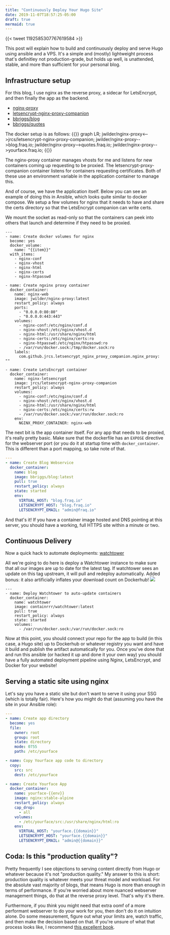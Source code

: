 ```yaml
---
title: "Continuously Deploy Your Hugo Site"
date: 2019-11-07T18:57:25-05:00
draft: true
mermaid: true
---
```


{{< tweet 1192585307767619584 >}}

This post will explain how to build and continuously deploy and serve Hugo using ansible and a VPS. It's a simple and (mostly) lightweight process that's definitley not production-grade, but holds up well, is unattended, stable, and more than sufficient for your personal blog.

## Infrastructure setup

For this blog, I use nginx as the reverse proxy, a sidecar for LetsEncrypt, and then finally the app as the backend.

- [nginx-proxy](https://github.com/jwilder/nginx-proxy)
- [letsencrypt-nginx-proxy-companion](https://github.com/JrCs/docker-letsencrypt-nginx-proxy-companion)
- [bbriggs/blog](https://github.com/bbriggs/blog)
- [bbriggs/quotes](https://github.com/bbriggs/quotes)

The docker setup is as follows:
{{<mermaid>}}
graph LR;
  jwilder/nginx-proxy<-->jrcs/letsencrypt-nginx-proxy-companion;
  jwilder/nginx-proxy-->blog.fraq.io;
  jwilder/nginx-proxy-->quotes.fraq.io;
  jwilder/nginx-proxy-->yourface.fraq.io;
{{</mermaid>}}

The nginx-proxy container manages vhosts for me and listens for new containers coming up requesting to be proxied. The letsencrypt-proxy-companion container listens for containers requesting certificates. Both of these use an environment variable in the application container to manage this.

And of course, we have the application itself. Below you can see an example of doing this in Ansible, which looks quite similar to docker compose. We setup a few volumes for nginx that it needs to have and share the certs directory so that the LetsEncrypt companion can write certs. 

We mount the socket as read-only so that the containers can peek into others that launch and determine if they need to be proxied.

```
---
- name: Create docker volumes for nginx
  become: yes
  docker_volume:
    name: "{{item}}"
  with_items:
    - nginx-conf
    - nginx-vhost
    - nginx-html
    - nginx-certs
    - nginx-htpasswd

- name: Create ngxinx proxy container
  docker_container:
    name: nginx-web
    image: jwilder/nginx-proxy:latest
    restart_policy: always
    ports:
      - "0.0.0.0:80:80"
      - "0.0.0.0:443:443"
    volumes:
      - nginx-conf:/etc/nginx/conf.d
      - nginx-vhost:/etc/nginx/vhost.d
      - nginx-html:/usr/share/nginx/html
      - nginx-certs:/etc/nginx/certs:ro
      - nginx-htpasswd:/etc/nginx/htpasswd:ro
      - /var/run/docker.sock:/tmp/docker.sock:ro
    labels:
      com.github.jrcs.letsencrypt_nginx_proxy_companion.nginx_proxy: ""

- name: Create LetsEncrypt container
  docker_container:
    name: nginx-letsencrypt
    image: jrcs/letsencrypt-nginx-proxy-companion
    restart_policy: always
    volumes:
      - nginx-conf:/etc/nginx/conf.d
      - nginx-vhost:/etc/nginx/vhost.d
      - nginx-html:/usr/share/nginx/html
      - nginx-certs:/etc/nginx/certs:rw
      - /var/run/docker.sock:/var/run/docker.sock:ro
    env:
      NGINX_PROXY_CONTAINER: nginx-web
```


The next bit is the app container itself. For any app that needs to be proxied, it's really pretty basic. Make sure that the dockerfile has an `EXPOSE` directive for the webserver port (or you do it at startup time with `docker_container`. This is different than a port mapping, so take note of that.

```yaml
---
- name: Create Blog Webservice
  docker_container:
    name: blog
    image: bbriggs/blog:latest
    pull: true
    restart_policy: always
    state: started
    env:
      VIRTUAL_HOST: "blog.fraq.io"
      LETSENCRYPT_HOST: "blog.fraq.io"
      LETSENCRYPT_EMAIL: "admin@fraq.io"
```

And that's it! If you have a container image hosted and DNS pointing at this server, you should have a working, full HTTPS site within a minute or two.

## Continuous Delivery

Now a quick hack to automate deployments: [watchtower](https://containrrr.github.io/watchtower/)

All we're going to do here is deploy a Watchtower instance to make sure that all our images are up to date for the latest tag. If watchtower sees an update on this tag upstream, it will pull and redeploy automatically. Added bonus: it also artificially inflates your download count on Dockerhub! 
![](/images/absolute-win.gif)

```
---
- name: Deploy Watchtower to auto-update containers
  docker_container:
    name: watchtower
    image: containrrr/watchtower:latest
    pull: true
    restart_policy: always
    state: started
    volumes:
      - /var/run/docker.sock:/var/run/docker.sock:ro
```

Now at this point, you should connect your repo for the app to build (in this case, a Hugo site) up to Dockerhub or whatever registry you want and have it build and publish the artifact automatically for you. Once you've done that and run this ansible (or hacked it up and done it your own way) you should have a fully automated deployment pipeline using Nginx, LetsEncrypt, and Docker for your website!

## Serving a static site using nginx

Let's say you have a static site but don't want to serve it using your SSG (which is totally fair). Here's how you might do that (assuming you have the site in your Ansible role):

```yaml
---
- name: Create app directory
  become: yes
  file:
    owner: root
    group: root
    state: directory
    mode: 0755
    path: /etc/yourface

- name: Copy Yourface app code to directory
  copy:
    src: src
    dest: /etc/yourface

- name: Create Yourface App
  docker_container:
    name: yourface-{{env}}
    image: nginx:stable-alpine
    restart_policy: always
    cap_drop:
      - all
    volumes:
      - /etc/yourface/src:/usr/share/nginx/html:ro
    env:
      VIRTUAL_HOST: "yourface.{{domain}}"
      LETSENCRYPT_HOST: "yourface.{{domain}}"
      LETSENCRYPT_EMAIL: "admin@{{domain}}"

```

## Coda: Is this "production quality"?

Pretty frequently I see objections to serving content directly from Hugo or whatever because it's not "production quality." My answer to this is short: production quality is whatever meets your threat model and workload. For the absolute vast majority of blogs, that means Hugo is more than enough in terms of performance. If you're worried about more nuanced webserver management things, do that at the reverse proxy level. That's why it's there.

Furthermore, if you _think_ you might need that extra oomf of a more performant webserver to do your work for you, then don't do it on intuition alone. Do some measurement, figure out what your limits are, watch traffic, and then make the decision based on that. If you're unsure of what that process looks like, I recommend [this excellent book](https://www.amazon.com/Every-Computer-Performance-Book-Wescott/dp/1482657759/ref=sr_1_1?keywords=every+computer+performance+book&qid=1573175055&sr=8-1).
